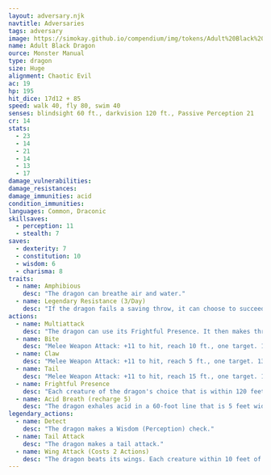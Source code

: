 ```yaml
---
layout: adversary.njk
navtitle: Adversaries
tags: adversary
image: https://simokay.github.io/compendium/img/tokens/Adult%20Black%20Dragon.webp
name: Adult Black Dragon
ource: Monster Manual
type: dragon
size: Huge
alignment: Chaotic Evil
ac: 19
hp: 195
hit_dice: 17d12 + 85
speed: walk 40, fly 80, swim 40
senses: blindsight 60 ft., darkvision 120 ft., Passive Perception 21
cr: 14
stats:
  - 23
  - 14
  - 21
  - 14
  - 13
  - 17
damage_vulnerabilities: 
damage_resistances: 
damage_immunities: acid
condition_immunities: 
languages: Common, Draconic
skillsaves:
  - perception: 11
  - stealth: 7
saves:
  - dexterity: 7
  - constitution: 10
  - wisdom: 6
  - charisma: 8
traits:
  - name: Amphibious
    desc: "The dragon can breathe air and water."
  - name: Legendary Resistance (3/Day)
    desc: "If the dragon fails a saving throw, it can choose to succeed instead."
actions:
  - name: Multiattack
    desc: "The dragon can use its Frightful Presence. It then makes three attacks: one with its bite and two with its claws."
  - name: Bite
    desc: "Melee Weapon Attack: +11 to hit, reach 10 ft., one target. 17 (2d10 + 6) piercing damage plus 4 (1d8) acid damage."
  - name: Claw
    desc: "Melee Weapon Attack: +11 to hit, reach 5 ft., one target. 13 (2d6 + 6) slashing damage."
  - name: Tail
    desc: "Melee Weapon Attack: +11 to hit, reach 15 ft., one target. 15 (2d8 + 6) bludgeoning damage."
  - name: Frightful Presence
    desc: "Each creature of the dragon's choice that is within 120 feet of the dragon and aware of it must succeed on a DC 16 Wisdom saving throw or become frightened for 1 minute. A creature can repeat the saving throw at the end of each of its turns, ending the effect on itself on a success. If a creature's saving throw is successful or the effect ends for it, the creature is immune to the dragon's Frightful Presence for the next 24 hours."
  - name: Acid Breath (recharge 5)
    desc: "The dragon exhales acid in a 60-foot line that is 5 feet wide. Each creature in that line must make a DC 18 Dexterity saving throw, taking 54 (12d8) acid damage on a failed save, or half as much damage on a successful one."
legendary_actions:
  - name: Detect
    desc: "The dragon makes a Wisdom (Perception) check."
  - name: Tail Attack
    desc: "The dragon makes a tail attack."
  - name: Wing Attack (Costs 2 Actions)
    desc: "The dragon beats its wings. Each creature within 10 feet of the dragon must succeed on a DC 19 Dexterity saving throw or take 13 (2d6 + 6) bludgeoning damage and be knocked prone. The dragon can then fly up to half its flying speed."
---
```


